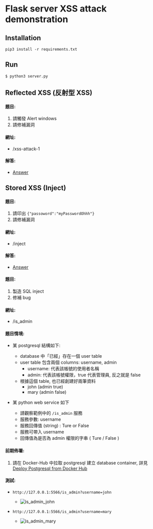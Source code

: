 # Flask server XSS attack demonstration

## Installation
```bash=
pip3 install -r requirements.txt
```

## Run
```bash=
$ python3 server.py
```

## Reflected XSS (反射型 XSS)

#### 題目:
1. 請觸發 Alert windows
2. 請修補漏洞

#### 網址:
- /xss-attack-1

#### 解答:
- [Answer](https://github.com/yillkid/ntc-white-hat/tree/master/answer-xss-flask-server/001)

## Stored XSS (Inject)

#### 題目:
1. 請印出 `{"passoword":"myPasswordOhhh"}` 
2. 請修補漏洞

#### 網址:
- /inject

#### 解答:
- [Answer](https://github.com/yillkid/ntc-white-hat/tree/master/answer-xss-flask-server/002)

#### 題目:
1. 製造 SQL inject
2. 修補 bug

#### 網址:
- /is_admin

#### 題目情境:
- 某 postgresql 結構如下:
  - database 中「已經」存在一個 user table
  - user table 包含兩個 columns: username, admin
    - username: 代表該帳號的使用者名稱
    - admin: 代表該帳號權限，true 代表管理員, 反之就是 false
  - 根據這個 table, 也已經創建好兩筆資料
    - john (admin true)
    - mary (admin false)

- 某 python web service 如下
  - 請觀察範例中的 `/is_admin` 服務
  - 服務參數: username
  - 服務回傳值 (string) : Ture or False
  - 服務可帶入 username
  - 回傳值為是否為 admin 權限的字串 ( Ture / False ) 

#### 前期佈署:
1. 請在 Docker-Hub 中拉取 postgresql 建立 database container, 詳見 [Deploy Postgresql from Docker Hub](docs/deploy_db/README.md)

#### 測試:
- `http://127.0.0.1:5566/is_admin?username=john`
  - ![is_admin_john](https://user-images.githubusercontent.com/185872/173305442-2bd9a510-057d-4032-85a0-f6bcfa5376e2.png)

- `http://127.0.0.1:5566/is_admin?username=mary`
  - ![is_admin_mary](https://user-images.githubusercontent.com/185872/173305513-b8cd39db-ec2e-4375-a4cc-30f874f8b597.png)
